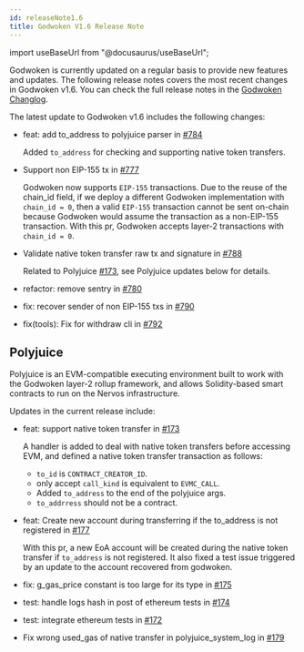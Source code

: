 ```yaml
---
id: releaseNote1.6
title: Godwoken V1.6 Release Note
---
```


import useBaseUrl from "@docusaurus/useBaseUrl";

Godwoken is currently updated on a regular basis to provide new features and updates. The following release notes covers the most recent changes in Godwoken v1.6. You can check the full release notes in the [Godwoken Changlog](https://github.com/nervosnetwork/godwoken/blob/develop/CHANGELOG.md).

The latest update to Godwoken v1.6 includes the following changes:

- feat: add to_address to polyjuice parser in [#784](https://github.com/nervosnetwork/godwoken/pull/784)

  Added `to_address` for checking and supporting native token transfers.

- Support non EIP-155 tx in [#777](https://github.com/nervosnetwork/godwoken/pull/777)

  Godwoken now supports `EIP-155` transactions. Due to the reuse of the chain_id field, if we deploy a different Godwoken implementation with `chain_id = 0`, then a valid `EIP-155` transaction cannot be sent on-chain because Godwoken would assume the transaction as a non-EIP-155 transaction. With this pr, Godwoken accepts layer-2 transactions with `chain_id = 0`. 

- Validate native token transfer raw tx and signature in [#788](https://github.com/nervosnetwork/godwoken/pull/788)

  Related to Polyjuice [#173](https://github.com/nervosnetwork/godwoken-polyjuice/pull/173), see Polyjuice updates below for details. 


- refactor: remove sentry in [#780](https://github.com/nervosnetwork/godwoken/pull/780)

- fix: recover sender of non EIP-155 txs in [#790](https://github.com/nervosnetwork/godwoken/pull/790)

- fix(tools): Fix for withdraw cli in [#792](https://github.com/nervosnetwork/godwoken/pull/792)

## Polyjuice

Polyjuice is an EVM-compatible executing environment built to work with the Godwoken layer-2 rollup framework, and allows Solidity-based smart contracts to run on the Nervos infrastructure.

Updates in the current release include:

- feat: support native token transfer in [#173](https://github.com/nervosnetwork/godwoken-polyjuice/pull/173)

  A handler is added to deal with native token transfers before accessing EVM, and defined a native token transfer transaction as follows:

     - `to_id` is `CONTRACT_CREATOR_ID`.
     - only accept `call_kind` is equivalent to `EVMC_CALL`.
     - Added `to_address` to the end of the polyjuice args.
     - `to_addrress` should not be a contract.

- feat: Create new account during transferring if the to_address is not registered in [#177](https://github.com/nervosnetwork/godwoken-polyjuice/pull/177)

  With this pr, a new EoA account will be created during the native token transfer if `to_address` is not registered. It also fixed a test issue triggered by an update to the account recovered from godwoken.

- fix: g_gas_price constant is too large for its type in [#175](https://github.com/nervosnetwork/godwoken-polyjuice/pull/175)

- test: handle logs hash in post of ethereum tests in [#174](https://github.com/nervosnetwork/godwoken-polyjuice/pull/174)

- test: integrate ethereum tests in [#172](https://github.com/nervosnetwork/godwoken-polyjuice/pull/172)

- Fix wrong used_gas of native transfer in polyjuice_system_log in [#179](https://github.com/nervosnetwork/godwoken-polyjuice/pull/179)
